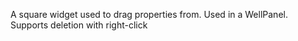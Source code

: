 A square widget used to drag properties from. Used in a WellPanel. Supports deletion with right-click